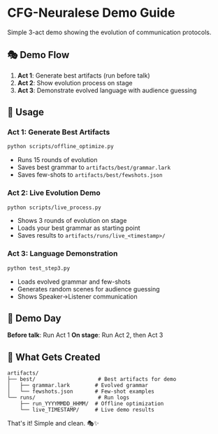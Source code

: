 # CFG-Neuralese Demo Guide

Simple 3-act demo showing the evolution of communication protocols.

## 🎭 Demo Flow

1. **Act 1**: Generate best artifacts (run before talk)
2. **Act 2**: Show evolution process on stage
3. **Act 3**: Demonstrate evolved language with audience guessing

## 🚀 Usage

### Act 1: Generate Best Artifacts

```bash
python scripts/offline_optimize.py
```

- Runs 15 rounds of evolution
- Saves best grammar to `artifacts/best/grammar.lark`
- Saves few-shots to `artifacts/best/fewshots.json`

### Act 2: Live Evolution Demo

```bash
python scripts/live_process.py
```

- Shows 3 rounds of evolution on stage
- Loads your best grammar as starting point
- Saves results to `artifacts/runs/live_<timestamp>/`

### Act 3: Language Demonstration

```bash
python test_step3.py
```

- Loads evolved grammar and few-shots
- Generates random scenes for audience guessing
- Shows Speaker→Listener communication

## 🎯 Demo Day

**Before talk**: Run Act 1
**On stage**: Run Act 2, then Act 3

## 📁 What Gets Created

```
artifacts/
├── best/                    # Best artifacts for demo
│   ├── grammar.lark        # Evolved grammar
│   └── fewshots.json       # Few-shot examples
└── runs/                    # Run logs
    ├── run_YYYYMMDD_HHMM/  # Offline optimization
    └── live_TIMESTAMP/     # Live demo results
```

That's it! Simple and clean. 🎭✨
